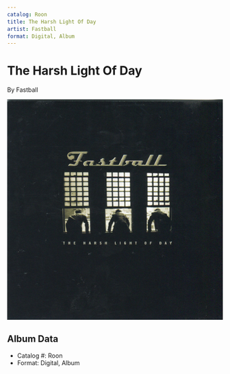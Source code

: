 ```yaml
---
catalog: Roon
title: The Harsh Light Of Day
artist: Fastball
format: Digital, Album
---
```


# The Harsh Light Of Day

By Fastball

![](../../assets/albumcovers/Fastball-The_Harsh_Light_Of_Day.png)

## Album Data

- Catalog #: Roon
- Format: Digital, Album

